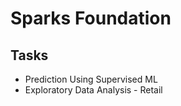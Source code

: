 # Sparks Foundation
## Tasks
 - Prediction Using Supervised ML
 - Exploratory Data Analysis - Retail
